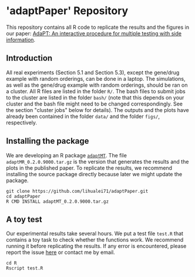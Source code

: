 # 'adaptPaper' Repository

This repository contains all R code to replicate the results and the figures in our paper: [AdaPT: An interactive procedure for multiple testing with side information](https://arxiv.org/abs/1609.06035). 

## Introduction
All real experiments (Section 5.1 and Section 5.3), except the gene/drug example with random orderings, can be done in a laptop. The simulations, as well as the gene/drug example with random orderings, should be ran on a cluster. All R files are listed in the folder `R/`. The bash files to submit jobs to the cluster are listed in the folder `bash/` (note that this depends on your cluster and the bash file might need to be changed correspondingly. See the section "cluster jobs" below for details). The outputs and the plots have already been contained in the folder `data/` and the folder `figs/`, respectively. 

## Installing the package
We are developing an R package [`adaptMT`](https://github.com/lihualei71/adaptMT). The file `adaptMR_0.2.0.9000.tar.gz` is the version that generates the results and the plots in the published paper. To replicate the results, we recommend installing the source package directly because later we might update the package.

```
git clone https://github.com/lihualei71/adaptPaper.git
cd adaptPaper
R CMD INSTALL adaptMT_0.2.0.9000.tar.gz
```

## A toy test
Our experimental results take several hours. We put a test file `test.R` that contains a toy task to check whether the functions work.
We recommend running it before replicating the results. If any error is encountered, please report the issue [here](https://github.com/lihualei71/adaptPaper/issues) or contact me by email.

```
cd R
Rscript test.R
```
